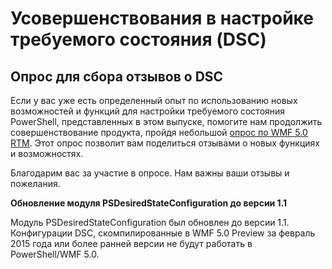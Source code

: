 # Усовершенствования в настройке требуемого состояния (DSC)

## Опрос для сбора отзывов о DSC   

Если у вас уже есть определенный опыт по использованию новых возможностей и функций для настройки требуемого состояния PowerShell, представленных в этом выпуске, помогите нам продолжить совершенствование продукта, пройдя небольшой [опрос по WMF 5.0 RTM](https://www.surveymonkey.com/r/SGLQM5W). Этот опрос позволит вам поделиться отзывами о новых функциях и возможностях. 

Благодарим вас за участие в опросе. Нам важны ваши отзывы и пожелания.  

**Обновление модуля PSDesiredStateConfiguration до версии 1.1**

Модуль PSDesiredStateConfiguration был обновлен до версии 1.1. Конфигурации DSC, скомпилированные в WMF 5.0 Preview за февраль 2015 года или более ранней версии не будут работать в PowerShell/WMF 5.0. 


<!--HONumber=Aug16_HO3-->


